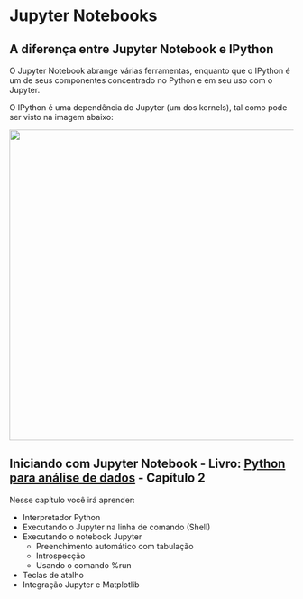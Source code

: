 # Jupyter Notebooks

## A diferença entre Jupyter Notebook e IPython

O Jupyter Notebook abrange várias ferramentas, enquanto que o IPython é um de seus componentes concentrado no Python e em seu uso com o Jupyter.

O IPython é uma dependência do Jupyter (um dos kernels), tal como pode ser visto na imagem abaixo:

<p align="center">
  <img src="https://docs.jupyter.org/en/latest/_images/repos_map.png" width=550>
</p>

## Iniciando com Jupyter Notebook - Livro: [Python para análise de dados](https://github.com/emersonrafaels/python_data_science_roadmap/blob/main/material/Python%20para%20an%C3%A1lise%20de%20dados.pdf) - Capítulo 2

Nesse capítulo você irá aprender:

- Interpretador Python
- Executando o Jupyter na linha de comando (Shell)
- Executando o notebook Jupyter
  	-  Preenchimento automático com tabulação
  	-  Introspecção
  	-  Usando o comando %run
- Teclas de atalho
- Integração Jupyter e Matplotlib
